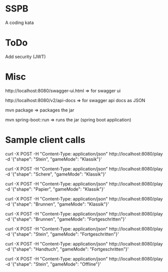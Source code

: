 # SSPB
A coding kata

# ToDo

Add security (JWT)

# Misc

http://localhost:8080/swagger-ui.html  => for swagger ui

http://localhost:8080/v2/api-docs 	   => for swagger api docs as JSON

mvn package 			=> packages the jar

mvn spring-boot::run 	=> runs the jar (spring boot application)

# Sample client calls

curl -X POST -H "Content-Type: application/json" http://localhost:8080/play -d '{"shape": "Stein", "gameMode": "Klassik"}'

curl -X POST -H "Content-Type: application/json" http://localhost:8080/play -d '{"shape": "Schere", "gameMode": "Klassik"}'

curl -X POST -H "Content-Type: application/json" http://localhost:8080/play -d '{"shape": "Papier", "gameMode": "Klassik"}'

curl -X POST -H "Content-Type: application/json" http://localhost:8080/play -d '{"shape": "Brunnen", "gameMode": "Klassik"}'

curl -X POST -H "Content-Type: application/json" http://localhost:8080/play -d '{"shape": "Brunnen", "gameMode": "Fortgeschritten"}'

curl -X POST -H "Content-Type: application/json" http://localhost:8080/play -d '{"shape": "Stein", "gameMode": "Fortgeschritten"}'

curl -X POST -H "Content-Type: application/json" http://localhost:8080/play -d '{"shape": "Handtuch", "gameMode": "Fortgeschritten"}'

curl -X POST -H "Content-Type: application/json" http://localhost:8080/play -d '{"shape": "Stein", "gameMode": "Offline"}'


